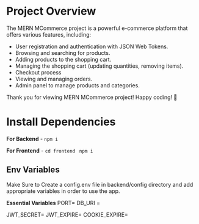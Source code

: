 # Project Overview
The MERN MCommerce project is a powerful e-commerce platform that offers various features, including:

- User registration and authentication with JSON Web Tokens.
- Browsing and searching for products.
- Adding products to the shopping cart.
- Managing the shopping cart (updating quantities, removing items).
- Checkout process
- Viewing and managing orders.
- Admin panel to manage products and categories.

Thank you for viewing MERN MCommerce project! Happy coding! 🚀

# Install Dependencies

**For Backend** - `npm i`

**For Frontend** - `cd frontend` ` npm i`

## Env Variables

Make Sure to Create a config.env file in backend/config directory and add appropriate variables in order to use the app.

**Essential Variables**
PORT=
DB_URI =

JWT_SECRET=
JWT_EXPIRE=
COOKIE_EXPIRE=

